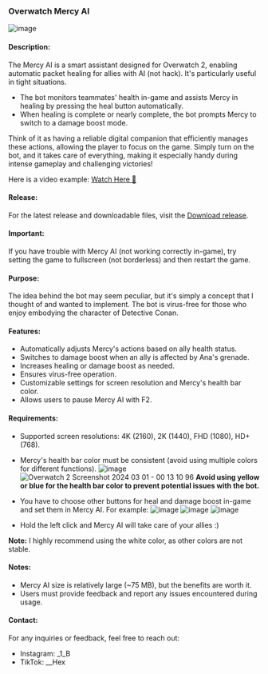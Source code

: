 ### Overwatch Mercy AI
![image](https://github.com/Hexer-7/Overwatch-Mercy-AI/assets/130850854/596888ff-8dff-455b-9819-6b025c3fd5bb)

#### Description:
The Mercy AI is a smart assistant designed for Overwatch 2, enabling automatic packet healing for allies with AI (not hack). It's particularly useful in tight situations. 

- The bot monitors teammates' health in-game and assists Mercy in healing by pressing the heal button automatically.
- When healing is complete or nearly complete, the bot prompts Mercy to switch to a damage boost mode.

Think of it as having a reliable digital companion that efficiently manages these actions, allowing the player to focus on the game. Simply turn on the bot, and it takes care of everything, making it especially handy during intense gameplay and challenging victories!

Here is a video example: [Watch Here 👀](https://www.youtube.com/embed/EXC9dg-d7_c)

#### Release:
For the latest release and downloadable files, visit the [Download release](https://github.com/hexer-7/overwatch-mercy-ai/releases).

#### Important:
If you have trouble with Mercy AI (not working correctly in-game), try setting the game to fullscreen (not borderless) and then restart the game.

#### Purpose:
The idea behind the bot may seem peculiar, but it's simply a concept that I thought of and wanted to implement. The bot is virus-free for those who enjoy embodying the character of Detective Conan.

#### Features:
- Automatically adjusts Mercy's actions based on ally health status.
- Switches to damage boost when an ally is affected by Ana's grenade.
- Increases healing or damage boost as needed.
- Ensures virus-free operation.
- Customizable settings for screen resolution and Mercy's health bar color.
- Allows users to pause Mercy AI with F2.

#### Requirements:
- Supported screen resolutions: 4K (2160), 2K (1440), FHD (1080), HD+ (768).
- Mercy's health bar color must be consistent (avoid using multiple colors for different functions).
  ![image](https://github.com/Hexer-7/Overwatch-Mercy-AI/assets/130850854/e04ea6af-83d0-4fc0-bf93-e7d14587c55e)
  ![Overwatch 2 Screenshot 2024 03 01 - 00 13 10 96](https://github.com/Hexer-7/Overwatch-Mercy-AI/assets/130850854/59921cdd-dd2e-4267-b456-4c6dea90799c)
  **Avoid using yellow or blue for the health bar color to prevent potential issues with the bot.**

- You have to choose other buttons for heal and damage boost in-game and set them in Mercy AI. For example:
  ![image](https://github.com/Hexer-7/Overwatch-Mercy-AI/assets/130850854/901a38b7-e73d-4ec0-bfb9-a1752e58a01c)
  ![image](https://github.com/Hexer-7/Overwatch-Mercy-AI/assets/130850854/6b0c8bd1-6e40-4a19-86ce-eb2ec12ddabd)
  ![image](https://github.com/Hexer-7/Overwatch-Mercy-AI/assets/130850854/9b01bc36-b154-4a6e-a4d4-48faab4d17ee)

- Hold the left click and Mercy AI will take care of your allies :)

**Note:** I highly recommend using the white color, as other colors are not stable.

#### Notes:
- Mercy AI size is relatively large (~75 MB), but the benefits are worth it.
- Users must provide feedback and report any issues encountered during usage.

#### Contact:
For any inquiries or feedback, feel free to reach out:
- Instagram: _1_B
- TikTok: __Hex
